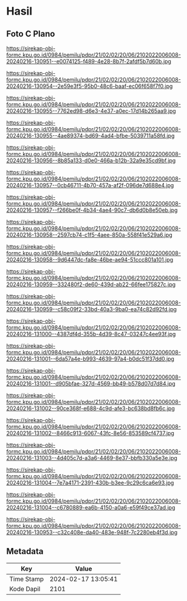 # Hasil

## Foto C Plano

https://sirekap-obj-formc.kpu.go.id/0984/pemilu/pdpr/21/02/02/20/06/2102022006008-20240216-130951--e0074125-f489-4e28-8b7f-2afdf5b7d60b.jpg

https://sirekap-obj-formc.kpu.go.id/0984/pemilu/pdpr/21/02/02/20/06/2102022006008-20240216-130954--2e59e3f5-95b0-48c6-baaf-ec06f658f7f0.jpg

https://sirekap-obj-formc.kpu.go.id/0984/pemilu/pdpr/21/02/02/20/06/2102022006008-20240216-130955--7762ed98-d6e3-4e37-a0ec-17d14b265aa9.jpg

https://sirekap-obj-formc.kpu.go.id/0984/pemilu/pdpr/21/02/02/20/06/2102022006008-20240216-130955--4ae89374-bd69-4ad4-bfbe-5039711a58fd.jpg

https://sirekap-obj-formc.kpu.go.id/0984/pemilu/pdpr/21/02/02/20/06/2102022006008-20240216-130956--8b85a133-d0e0-466a-b12b-32a9e35cd9bf.jpg

https://sirekap-obj-formc.kpu.go.id/0984/pemilu/pdpr/21/02/02/20/06/2102022006008-20240216-130957--0cb46711-4b70-457a-af2f-096de7d688e4.jpg

https://sirekap-obj-formc.kpu.go.id/0984/pemilu/pdpr/21/02/02/20/06/2102022006008-20240216-130957--f266be0f-4b34-4ae4-90c7-db6d0b8e50eb.jpg

https://sirekap-obj-formc.kpu.go.id/0984/pemilu/pdpr/21/02/02/20/06/2102022006008-20240216-130958--2597cb74-c1f5-4aee-850a-558f41e529a6.jpg

https://sirekap-obj-formc.kpu.go.id/0984/pemilu/pdpr/21/02/02/20/06/2102022006008-20240216-130958--9d6447dc-fa8e-46be-ae94-51ccc801a101.jpg

https://sirekap-obj-formc.kpu.go.id/0984/pemilu/pdpr/21/02/02/20/06/2102022006008-20240216-130959--332480f2-de60-439d-ab22-66fee175827c.jpg

https://sirekap-obj-formc.kpu.go.id/0984/pemilu/pdpr/21/02/02/20/06/2102022006008-20240216-130959--c58c09f2-33bd-40a3-9ba0-ea74c82d92fd.jpg

https://sirekap-obj-formc.kpu.go.id/0984/pemilu/pdpr/21/02/02/20/06/2102022006008-20240216-131000--4387df4d-355b-4d39-8c47-03247c4ee93f.jpg

https://sirekap-obj-formc.kpu.go.id/0984/pemilu/pdpr/21/02/02/20/06/2102022006008-20240216-131001--6da57a4e-b993-4639-97a4-b0dc51f37dd0.jpg

https://sirekap-obj-formc.kpu.go.id/0984/pemilu/pdpr/21/02/02/20/06/2102022006008-20240216-131001--d905bfae-327d-4569-bb49-b578d07d7d84.jpg

https://sirekap-obj-formc.kpu.go.id/0984/pemilu/pdpr/21/02/02/20/06/2102022006008-20240216-131002--90ce368f-e688-4c9d-afe3-bc638bd8fb6c.jpg

https://sirekap-obj-formc.kpu.go.id/0984/pemilu/pdpr/21/02/02/20/06/2102022006008-20240216-131002--8466c913-6067-43fc-8e56-853589cf4737.jpg

https://sirekap-obj-formc.kpu.go.id/0984/pemilu/pdpr/21/02/02/20/06/2102022006008-20240216-131003--4d405c7d-a3a6-4469-8e37-bbfb330a5e3e.jpg

https://sirekap-obj-formc.kpu.go.id/0984/pemilu/pdpr/21/02/02/20/06/2102022006008-20240216-131004--7e7a4171-2391-430b-b3ee-9c29c6ca6e93.jpg

https://sirekap-obj-formc.kpu.go.id/0984/pemilu/pdpr/21/02/02/20/06/2102022006008-20240216-131004--c6780889-ea6b-4150-a0a6-e59f49ce37ad.jpg

https://sirekap-obj-formc.kpu.go.id/0984/pemilu/pdpr/21/02/02/20/06/2102022006008-20240216-130953--c32c408e-da40-483e-948f-7c2280eb4f3d.jpg


## Metadata

| Key        | Value               |
| ---------- | ------------------- |
| Time Stamp | 2024-02-17 13:05:41 |
| Kode Dapil | 2101                |



